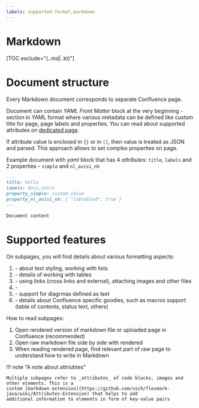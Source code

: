 ```yaml
---
labels: supported-format,markdown
---
```


# Markdown

[TOC exclude="(.*\.md|.*\.kt)"]

# Document structure

Every Markdown document corresponds to separate Confluence page.

Document can contain *YAML Front Matter* block at the very beginning - section in YAML format where various metadata can
be defined like custom title for page, page labels and properties. You can read about supported attributes
on [dedicated page](../user-guide/page-attributes.md).

If attribute value is enclosed in `{}` or in `[]`, then value is treated as JSON and parsed. This approach allows to set
complex properties on page.

Example document with *yaml* block that has 4 *attributes*: `title`, `labels` and 2 properties - `simple` and `nl_avisi_nh`

```markdown {title="Page with front matter"}
---
title: hello
labels: docs,intro
property_simple: custom_value
property_nl_avisi_nh: { "isEnabled": true }
---

Document content 
```

# Supported features

On subpages, you will find details about various formatting aspects:

1. [](./markdown/basic.md) - about text styling, working with lists
2. [](./markdown/tables.md) - details of working with tables
3. [](./markdown/links-images.md) - using links (cross links and external), attaching images and other files
4. [](./markdown/code.md) -
5. [](./markdown/diagrams.md) - support for diagrmas defined as text
6. [](./markdown/confluence-specific.md) - details about Confluence specific goodies, such as macros support (table of
   contents, status text, others)

How to read subpages:

1. Open rendered version of markdown file or uploaded page in Confluence (recommended)
2. Open raw markdown file side by side with rendered
3. When reading rendered page, find relevant part of raw page to understand how to write in Markdown

!!! note "A note about attriubtes"

    Multiple subpages refer to _attributes_ of code blocks, images and other elements. This is a
    custom [markdown extension](https://github.com/vsch/flexmark-java/wiki/Attributes-Extension) that helps to add
    additional information to elements in form of key-value pairs

